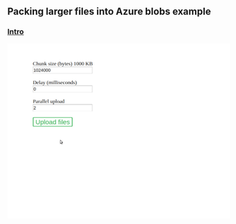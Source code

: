## Packing larger files into Azure blobs example

### [Intro](https://www.max-gherman.dev/blog/2020/04/19/azure-blob-large-files)

![demo](./demo.gif)
